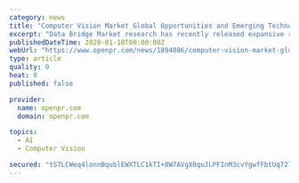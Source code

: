 ```yaml
---
category: news
title: "Computer Vision Market Global Opportunities and Emerging Technologies By Google, Facebook, Microsoft, Nvidia, Mercedes-Benz , IBM, Autoliv"
excerpt: "Data Bridge Market research has recently released expansive research titled “Global Computer Vision Market 2019” guarantees you will remain better informed than your competition. In this ..."
publishedDateTime: 2020-01-10T00:00:00Z
webUrl: "https://www.openpr.com/news/1894086/computer-vision-market-global-opportunities-and-emerging"
type: article
quality: 0
heat: 0
published: false

provider:
  name: openpr.com
  domain: openpr.com

topics:
  - AI
  - Computer Vision

secured: "tS7LCWeq4lonnBqublEWXTLC1kTI+8W7AVgX0quJLPFInM3cvYgwfFbtUq72lpun837I9F6N2J6Jn7LZQPIlDzD0Ijy1PdIBIGZCwfX+dCnxp9HrAdKRXGmiKtEHP9P/4cxSh+OYzzFaALfQ+aFJohV9S5CBofHqBPTyq9lYi+peNv+5qsV/g+JOLiycE2ifv3ucvlh8ZPGs3MFtOuMrt/caXpR/BOHtcbd85cbHqkpNsmMAGLUE2ILL/H+dvFIvMok6JUPo44o2LgKy5BFQSjv+tK7+Bb8mMcGJlsWn2Fz0Gy2D3weGkpjTkLX3arrS;NLyDVcdtwZKxUUPkW/n0PQ=="
---
```


